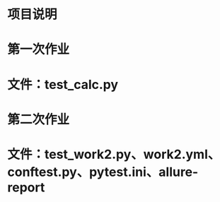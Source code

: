 # 项目说明

# 第一次作业

# 文件：test_calc.py

# 第二次作业

# 文件：test_work2.py、work2.yml、conftest.py、pytest.ini、allure-report
